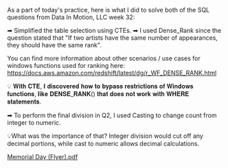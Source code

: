 
As a part of today's practice, here is what I did to solve both of the SQL questions from Data In Motion, LLC week 32:

➡ Simplified the table selection using CTEs.
➡ I used Dense_Rank since the question stated that "If two artists have the same number of appearances, they should have the same rank".

You can find more information about other scenarios / use cases for windows functions used for ranking here: https://docs.aws.amazon.com/redshift/latest/dg/r_WF_DENSE_RANK.html

💡 𝐖𝐢𝐭𝐡 𝐂𝐓𝐄, 𝐈 𝐝𝐢𝐬𝐜𝐨𝐯𝐞𝐫𝐞𝐝 𝐡𝐨𝐰 𝐭𝐨 𝐛𝐲𝐩𝐚𝐬𝐬 𝐫𝐞𝐬𝐭𝐫𝐢𝐜𝐭𝐢𝐨𝐧𝐬 𝐨𝐟 𝐖𝐢𝐧𝐝𝐨𝐰𝐬 𝐟𝐮𝐧𝐜𝐭𝐢𝐨𝐧𝐬, 𝐥𝐢𝐤𝐞 𝐃𝐄𝐍𝐒𝐄_𝐑𝐀𝐍𝐊() 𝐭𝐡𝐚𝐭 𝐝𝐨𝐞𝐬 𝐧𝐨𝐭 𝐰𝐨𝐫𝐤 𝐰𝐢𝐭𝐡 𝐖𝐇𝐄𝐑𝐄 𝐬𝐭𝐚𝐭𝐞𝐦𝐞𝐧𝐭𝐬.

➡ To perform the final division in Q2, I used Casting to change count from integer to numeric.

💡What was the importance of that? Integer division would cut off any decimal portions, while cast to numeric allows decimal calculations.



[Memorial Day (Flyer).pdf](https://github.com/idada29/All-SQL-Analysis/files/11027981/Memorial.Day.Flyer.pdf)
